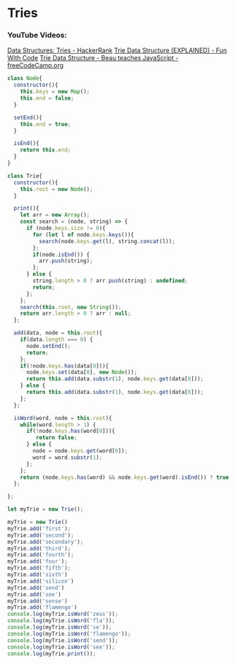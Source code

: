 # Tries

### YouTube Videos:

[Data Structures: Tries - HackerRank](https://www.youtube.com/watch?v=zIjfhVPRZCg)
[Trie Data Structure (EXPLAINED) - Fun With Code](https://www.youtube.com/watch?v=-urNrIAQnNo)
[Trie Data Structure - Beau teaches JavaScript - freeCodeCamp.org](https://www.youtube.com/watch?v=7XmS8McW_1U&index=9&list=PLWKjhJtqVAbkso-IbgiiP48n-O-JQA9PJ)

```JavaScript
class Node{
  constructor(){
    this.keys = new Map();
    this.end = false;
  }

  setEnd(){
    this.end = true;
  }

  isEnd(){
    return this.end;
  }
}

class Trie{
  constructor(){
    this.root = new Node();
  }

  print(){
    let arr = new Array();
    const search = (node, string) => {
      if (node.keys.size != 0){
        for (let l of node.keys.keys()){
          search(node.keys.get(l), string.concat(l));
        };
        if(node.isEnd()) {
          arr.push(string);
        };
      } else {
        string.length > 0 ? arr.push(string) : undefined;
        return;
      };
    };
    search(this.root, new String());
    return arr.length > 0 ? arr : null;
  };

  add(data, node = this.root){
    if(data.length === 0) {
      node.setEnd();
      return;
    };
    if(!node.keys.has(data[0])){
      node.keys.set(data[0], new Node());
      return this.add(data.substr(1), node.keys.get(data[0]));
    } else {
      return this.add(data.substr(1), node.keys.get(data[0]));
    };
  };

  isWord(word, node = this.root){
    while(word.length > 1) {
      if(!node.keys.has(word[0])){
         return false;
      } else {
        node = node.keys.get(word[0]);
        word = word.substr(1);
      };
    };
    return (node.keys.has(word) && node.keys.get(word).isEnd()) ? true : false
  };

};

let myTrie = new Trie();

myTrie = new Trie()
myTrie.add('first');
myTrie.add('second');
myTrie.add('secondary');
myTrie.add('third');
myTrie.add('fourth');
myTrie.add('four');
myTrie.add('fifth');
myTrie.add('sixth')
myTrie.add('silicon')
myTrie.add('send')
myTrie.add('see')
myTrie.add('sense')
myTrie.add('flamengo')
console.log(myTrie.isWord('zeus'));
console.log(myTrie.isWord('fla'));
console.log(myTrie.isWord('se'));
console.log(myTrie.isWord('flamengo'));
console.log(myTrie.isWord('send'));
console.log(myTrie.isWord('see'));
console.log(myTrie.print());


```
